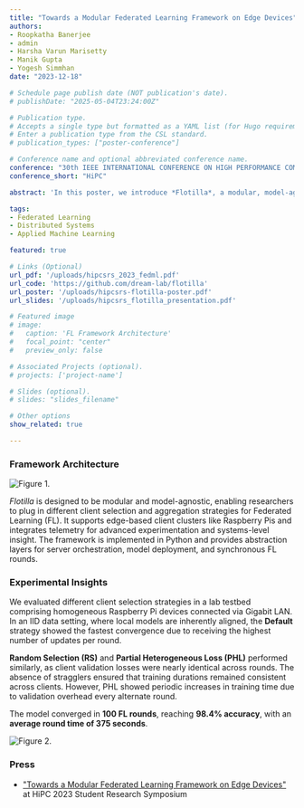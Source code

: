 ```yaml
---
title: "Towards a Modular Federated Learning Framework on Edge Devices"
authors:
- Roopkatha Banerjee
- admin
- Harsha Varun Marisetty
- Manik Gupta
- Yogesh Simmhan
date: "2023-12-18"

# Schedule page publish date (NOT publication's date).
# publishDate: "2025-05-04T23:24:00Z"

# Publication type.
# Accepts a single type but formatted as a YAML list (for Hugo requirements).
# Enter a publication type from the CSL standard.
# publication_types: ["poster-conference"]

# Conference name and optional abbreviated conference name.
conference: "30th IEEE INTERNATIONAL CONFERENCE ON HIGH PERFORMANCE COMPUTING, DATA, & ANALYTICS (2023)"
conference_short: "HiPC"

abstract: 'In this poster, we introduce *Flotilla*, a modular, model-agnostic Federated Learning (FL) framework that supports synchronous client-selection and aggregation strategies, and FL model deployment and training on edge client clusters, with telemetry for advanced systems research.'

tags:
- Federated Learning
- Distributed Systems
- Applied Machine Learning

featured: true

# Links (Optional)
url_pdf: '/uploads/hipcsrs_2023_fedml.pdf'
url_code: 'https://github.com/dream-lab/flotilla'
url_poster: '/uploads/hipcsrs-flotilla-poster.pdf'
url_slides: '/uploads/hipcsrs_flotilla_presentation.pdf'

# Featured image
# image:
#   caption: 'FL Framework Architecture'
#   focal_point: "center"
#   preview_only: false

# Associated Projects (optional).
# projects: ['project-name']

# Slides (optional).
# slides: "slides_filename"

# Other options
show_related: true

---
```


### Framework Architecture
![Figure 1.](\cacheDir\images\publication\conference-poster\hipcsrs_2023_fedml.png)

*Flotilla* is designed to be modular and model-agnostic, enabling researchers to plug in different client selection and aggregation strategies for Federated Learning (FL). It supports edge-based client clusters like Raspberry Pis and integrates telemetry for advanced experimentation and systems-level insight. The framework is implemented in Python and provides abstraction layers for server orchestration, model deployment, and synchronous FL rounds.

### Experimental Insights

We evaluated different client selection strategies in a lab testbed comprising homogeneous Raspberry Pi devices connected via Gigabit LAN. In an IID data setting, where local models are inherently aligned, the **Default** strategy showed the fastest convergence due to receiving the highest number of updates per round.

**Random Selection (RS)** and **Partial Heterogeneous Loss (PHL)** performed similarly, as client validation losses were nearly identical across rounds. The absence of stragglers ensured that training durations remained consistent across clients. However, PHL showed periodic increases in training time due to validation overhead every alternate round.

The model converged in **100 FL rounds**, reaching **98.4% accuracy**, with an **average round time of 375 seconds**.

![Figure 2.](publication\conference-poster\hipcsrs_2023_fedml_training_graph.png)

### Press
* ["Towards a Modular Federated Learning Framework on Edge Devices"](https://2023.hipc.org/srs-2023/#:~:text=Towards%20a%20Modular%20Federated%20Learning%20Framework%20on%20Edge%20Devices) at HiPC 2023 Student Research Symposium
